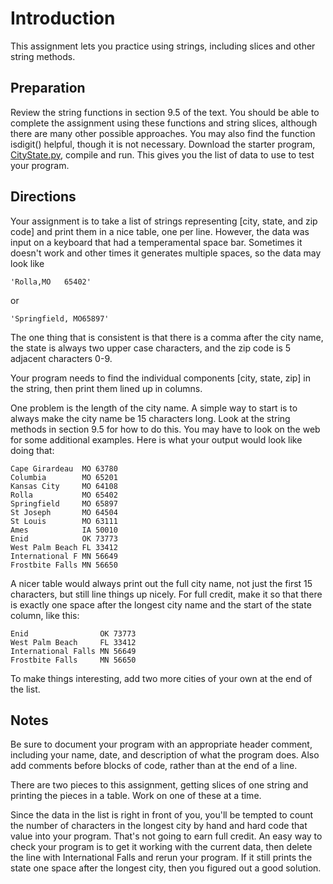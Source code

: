 # Introduction
This assignment lets you practice using strings, including slices and other string methods.

## Preparation
Review the string functions in section 9.5 of the text. You should be able to complete the assignment using these functions and string slices, although there are many other possible approaches. You may also find the function isdigit() helpful, though it is not necessary. Download the starter program, [CityState.py](./CityState.py), compile and run. This gives you the list of data to use to test your program.

## Directions
Your assignment is to take a list of strings representing [city, state, and zip code] and print them in a nice table, one per line. However, the data was input on a keyboard that had a temperamental space bar. Sometimes it doesn't work and other times it generates multiple spaces, so the data may look like
```
'Rolla,MO   65402'
```
or
```
'Springfield, MO65897'
```
The one thing that is consistent is that there is a comma after the city name, the state is always two upper case characters, and the zip code is 5 adjacent characters 0-9.

Your program needs to find the individual components [city, state, zip] in the string, then print them lined up in columns.

One problem is the length of the city name. A simple way to start is to always make the city name be 15 characters long. Look at the string methods in section 9.5 for how to do this. You may have to look on the web for some additional examples. Here is what your output would look like doing that:
```
Cape Girardeau  MO 63780
Columbia        MO 65201
Kansas City     MO 64108
Rolla           MO 65402
Springfield     MO 65897
St Joseph       MO 64504
St Louis        MO 63111
Ames            IA 50010
Enid            OK 73773
West Palm Beach FL 33412
International F MN 56649
Frostbite Falls MN 56650
```
A nicer table would always print out the full city name, not just the first 15 characters, but still line things up nicely. For full credit, make it so that there is exactly one space after the longest city name and the start of the state column, like this:
```
Enid                OK 73773
West Palm Beach     FL 33412
International Falls MN 56649
Frostbite Falls     MN 56650
```
To make things interesting, add two more cities of your own at the end of the list.

## Notes
Be sure to document your program with an appropriate header comment, including your name, date, and description of what the program does. Also add comments before blocks of code, rather than at the end of a line.

There are two pieces to this assignment, getting slices of one string and printing the pieces in a table. Work on one of these at a time.

Since the data in the list is right in front of you, you'll be tempted to count the number of characters in the longest city by hand and hard code that value into your program. That's not going to earn full credit. An easy way to check your program is to get it working with the current data, then delete the line with International Falls and rerun your program. If it still prints the state one space after the longest city, then you figured out a good solution.
